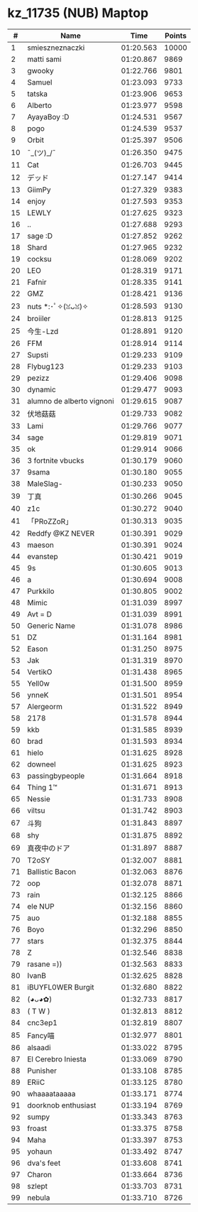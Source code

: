# kz_11735 (NUB) Maptop

|  # | Name | Time | Points |
|-------------- | -------------- | -------------- | -------------- | 
| 1 | smieszneznaczki | 01:20.563 | 10000 | 
| 2 | matti sami | 01:20.867 | 9869 | 
| 3 | gwooky | 01:22.766 | 9801 | 
| 4 | Samuel | 01:23.093 | 9733 | 
| 5 | tatska | 01:23.906 | 9653 | 
| 6 | Alberto | 01:23.977 | 9598 | 
| 7 | AyayaBoy :D | 01:24.531 | 9567 | 
| 8 | pogo | 01:24.539 | 9537 | 
| 9 | Orbit | 01:25.397 | 9506 | 
| 10 | ¯\_(ツ)_/¯ | 01:26.350 | 9475 | 
| 11 | Cat | 01:26.703 | 9445 | 
| 12 | デッド | 01:27.147 | 9414 | 
| 13 | GiimPy | 01:27.329 | 9383 | 
| 14 | enjoy | 01:27.593 | 9353 | 
| 15 | LEWLY | 01:27.625 | 9323 | 
| 16 | .. | 01:27.688 | 9293 | 
| 17 | sage :D | 01:27.852 | 9262 | 
| 18 | Shard | 01:27.965 | 9232 | 
| 19 | cocksu | 01:28.069 | 9202 | 
| 20 | LEO | 01:28.319 | 9171 | 
| 21 | Fafnir | 01:28.335 | 9141 | 
| 22 | GMZ | 01:28.421 | 9136 | 
| 23 | nuts *:･ﾟ✧(ꈍᴗꈍ)✧ | 01:28.593 | 9130 | 
| 24 | broiiler | 01:28.813 | 9125 | 
| 25 | 今生-Lzd | 01:28.891 | 9120 | 
| 26 | FFM | 01:28.914 | 9114 | 
| 27 | Supsti | 01:29.233 | 9109 | 
| 28 | Flybug123 | 01:29.233 | 9103 | 
| 29 | pezizz | 01:29.406 | 9098 | 
| 30 | dynamic | 01:29.477 | 9093 | 
| 31 | alumno de alberto vignoni | 01:29.615 | 9087 | 
| 32 | 伏地菇菇 | 01:29.733 | 9082 | 
| 33 | Lami | 01:29.766 | 9077 | 
| 34 | sage | 01:29.819 | 9071 | 
| 35 | o⁧k | 01:29.914 | 9066 | 
| 36 | 3 fortnite vbucks | 01:30.179 | 9060 | 
| 37 | 9sama | 01:30.180 | 9055 | 
| 38 | MaleSlag- | 01:30.233 | 9050 | 
| 39 | 丁真 | 01:30.266 | 9045 | 
| 40 | z1c | 01:30.272 | 9040 | 
| 41 | 「PRoZZoR」 | 01:30.313 | 9035 | 
| 42 | Reddfy @KZ NEVER | 01:30.391 | 9029 | 
| 43 | maeson | 01:30.391 | 9024 | 
| 44 | evanstep | 01:30.421 | 9019 | 
| 45 | 9s | 01:30.605 | 9013 | 
| 46 | a | 01:30.694 | 9008 | 
| 47 | Purkkilo | 01:30.805 | 9002 | 
| 48 | Mimic | 01:31.039 | 8997 | 
| 49 | Avt = D | 01:31.039 | 8991 | 
| 50 | Generic Name | 01:31.078 | 8986 | 
| 51 | DZ | 01:31.164 | 8981 | 
| 52 | Eason | 01:31.250 | 8975 | 
| 53 | Jak | 01:31.319 | 8970 | 
| 54 | VertikO | 01:31.438 | 8965 | 
| 55 | Yell0w | 01:31.500 | 8959 | 
| 56 | ynneK | 01:31.501 | 8954 | 
| 57 | Alergeorm | 01:31.522 | 8949 | 
| 58 | 2178 | 01:31.578 | 8944 | 
| 59 | kkb | 01:31.585 | 8939 | 
| 60 | brad | 01:31.593 | 8934 | 
| 61 | hielo | 01:31.625 | 8928 | 
| 62 | downeel | 01:31.625 | 8923 | 
| 63 | passingbypeople | 01:31.664 | 8918 | 
| 64 | Thing 1™ | 01:31.671 | 8913 | 
| 65 | Nessie | 01:31.733 | 8908 | 
| 66 | viltsu | 01:31.742 | 8903 | 
| 67 | 斗狗 | 01:31.843 | 8897 | 
| 68 | shy | 01:31.875 | 8892 | 
| 69 | 真夜中のドア | 01:31.897 | 8887 | 
| 70 | T2oSY | 01:32.007 | 8881 | 
| 71 | Ballistic Bacon | 01:32.063 | 8876 | 
| 72 | oop | 01:32.078 | 8871 | 
| 73 | rain | 01:32.125 | 8866 | 
| 74 | ele NUP | 01:32.156 | 8860 | 
| 75 | auo | 01:32.188 | 8855 | 
| 76 | Boyo | 01:32.296 | 8850 | 
| 77 | stars | 01:32.375 | 8844 | 
| 78 | Z | 01:32.546 | 8838 | 
| 79 | rasane =)) | 01:32.563 | 8833 | 
| 80 | IvanB | 01:32.625 | 8828 | 
| 81 | iBUYFL0WER Burgit | 01:32.680 | 8822 | 
| 82 | (◕ᴗ◕✿) | 01:32.733 | 8817 | 
| 83 | ( T W ) | 01:32.813 | 8812 | 
| 84 | cnc3ep1 | 01:32.819 | 8807 | 
| 85 | Fancy喵 | 01:32.977 | 8801 | 
| 86 | alsaadi | 01:33.022 | 8795 | 
| 87 | El Cerebro Iniesta | 01:33.069 | 8790 | 
| 88 | Punisher | 01:33.108 | 8785 | 
| 89 | ERiiC | 01:33.125 | 8780 | 
| 90 | whaaaataaaaa | 01:33.171 | 8774 | 
| 91 | doorknob enthusiast | 01:33.194 | 8769 | 
| 92 | sumpy | 01:33.343 | 8763 | 
| 93 | froast | 01:33.375 | 8758 | 
| 94 | Maha | 01:33.397 | 8753 | 
| 95 | yohaun | 01:33.492 | 8747 | 
| 96 | dva's feet | 01:33.608 | 8741 | 
| 97 | Charon | 01:33.664 | 8736 | 
| 98 | szlept | 01:33.703 | 8731 | 
| 99 | nebula | 01:33.710 | 8726 | 

